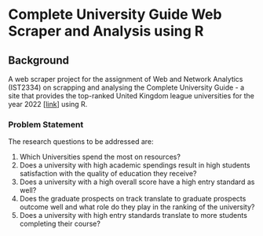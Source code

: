 # Complete University Guide Web Scraper and Analysis using R

## Background
A web scraper project for the assignment of Web and Network Analytics (IST2334) on scrapping and analysing the Complete University Guide - a site that provides the top-ranked United Kingdom league universities for the year 2022 [[link](https://www.thecompleteuniversityguide.co.uk/league-tables/rankings?tabletype=full-table)] using R.

### Problem Statement
The research questions to be addressed are:
1. Which Universities spend the most on resources?
2. Does a university with high academic spendings result in high students satisfaction with the quality of education they receive? 
3. Does a university with a high overall score have a high entry standard as well?
4. Does the graduate prospects on track translate to graduate prospects outcome well and what role do they play in the ranking of the university?
5. Does a university with high entry standards translate to more students completing their course?
